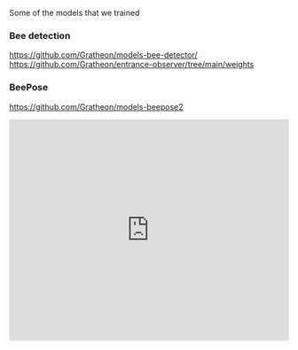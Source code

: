 Some of the models that we trained
### Bee detection
https://github.com/Gratheon/models-bee-detector/
https://github.com/Gratheon/entrance-observer/tree/main/weights

### BeePose
https://github.com/Gratheon/models-beepose2

<iframe width="100%" height="400" src="https://www.youtube.com/embed/BSwhqxDsRck" title="Bee pose model with 13 key points" frameborder="0" allow="accelerometer; autoplay; clipboard-write; encrypted-media; gyroscope; picture-in-picture; web-share" referrerpolicy="strict-origin-when-cross-origin" allowfullscreen></iframe>


